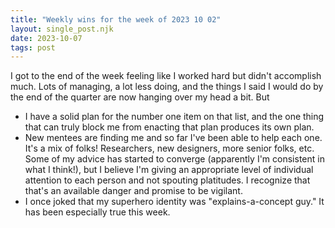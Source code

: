 ```yaml
---
title: "Weekly wins for the week of 2023 10 02"
layout: single_post.njk
date: 2023-10-07
tags: post
---
```


I got to the end of the week feeling like I worked hard but didn't accomplish much. Lots of managing, a lot less doing, and the things I said I would do by the end of the quarter are now hanging over my head a bit. But
- I have a solid plan for the number one item on that list, and the one thing that can truly block me from enacting that plan produces its own plan.
- New mentees are finding me and so far I've been able to help each one. It's a mix of folks! Researchers, new designers, more senior folks, etc. Some of my advice has started to converge (apparently I'm consistent in what I think!), but I believe I'm giving an appropriate level of individual attention to each person and not spouting platitudes. I recognize that that's an available danger and promise to be vigilant.
- I once joked that my superhero identity was "explains-a-concept guy." It has been especially true this week.
